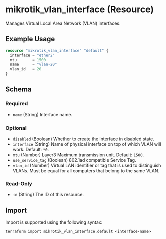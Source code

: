 # mikrotik_vlan_interface (Resource)
Manages Virtual Local Area Network (VLAN) interfaces.

## Example Usage
```terraform
resource "mikrotik_vlan_interface" "default" {
  interface = "ether2"
  mtu       = 1500
  name      = "vlan-20"
  vlan_id   = 20
}
```

<!-- schema generated by tfplugindocs -->
## Schema

### Required

- `name` (String) Interface name.

### Optional

- `disabled` (Boolean) Whether to create the interface in disabled state.
- `interface` (String) Name of physical interface on top of which VLAN will work. Default: `*0`.
- `mtu` (Number) Layer3 Maximum transmission unit. Default: `1500`.
- `use_service_tag` (Boolean) 802.1ad compatible Service Tag.
- `vlan_id` (Number) Virtual LAN identifier or tag that is used to distinguish VLANs. Must be equal for all computers that belong to the same VLAN.

### Read-Only

- `id` (String) The ID of this resource.

## Import
Import is supported using the following syntax:
```shell
terraform import mikrotik_vlan_interface.default <interface-name>
```
